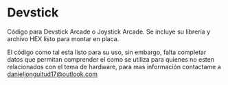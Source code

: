 # Devstick
Código para Devstick Arcade o Joystick Arcade. Se incluye su libreria y archivo HEX listo para montar en placa.

El código como tal esta listo para su uso, sin embargo, falta completar datos que permitan comprender el como se utiliza para quienes no esten relacionados con el tema de hardware, para mas información contactame a danieljonguitud17@outlook.com

